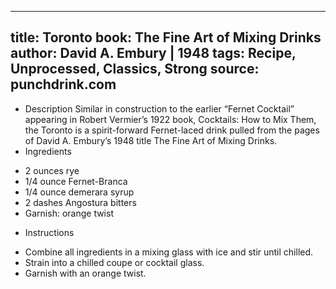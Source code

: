 
---
title: Toronto
book: The Fine Art of Mixing Drinks
author: David A. Embury | 1948
tags: Recipe, Unprocessed, Classics, Strong
source: punchdrink.com
---
- Description
Similar in construction to the earlier “Fernet Cocktail” appearing in Robert Vermier’s 1922 book, Cocktails: How to Mix Them, the Toronto is a spirit-forward Fernet-laced drink pulled from the pages of David A. Embury’s 1948 title The Fine Art of Mixing Drinks.
- Ingredients
* 2 ounces rye
* 1/4 ounce Fernet-Branca
* 1/4 ounce demerara syrup
* 2 dashes Angostura bitters
* Garnish: orange twist
- Instructions
* Combine all ingredients in a mixing glass with ice and stir until chilled.
* Strain into a chilled coupe or cocktail glass.
* Garnish with an orange twist.

